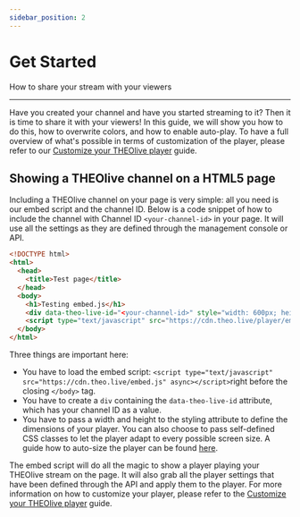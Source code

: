 ```yaml
---
sidebar_position: 2
---
```


# Get Started

How to share your stream with your viewers

---

Have you created your channel and have you started streaming to it? Then it is time to share it with your viewers! In this guide, we will show you how to do this, how to overwrite colors, and how to enable auto-play. To have a full overview of what's possible in terms of customization of the player, please refer to our [Customize your THEOlive player](../playout-configuration/customize-theolive-player.md) guide.

## Showing a THEOlive channel on a HTML5 page

Including a THEOlive channel on your page is very simple: all you need is our embed script and the channel ID. Below is a code snippet of how to include the channel with Channel ID `<your-channel-id>` in your page. It will use all the settings as they are defined through the management console or API.

```html basic-embed
<!DOCTYPE html>
<html>
  <head>
    <title>Test page</title>
  </head>
  <body>
    <h1>Testing embed.js</h1>
    <div data-theo-live-id="<your-channel-id>" style="width: 600px; height: 400px"></div>
    <script type="text/javascript" src="https://cdn.theo.live/player/embed.js" async></script>
  </body>
</html>
```

Three things are important here:

- You have to load the embed script: `<script type="text/javascript" src="https://cdn.theo.live/embed.js" async></script>`right before the closing `</body>` tag.
- You have to create a `div` containing the `data-theo-live-id` attribute, which has your channel ID as a value.
- You have to pass a width and height to the styling attribute to define the dimensions of your player. You can also choose to pass self-defined CSS classes to let the player adapt to every possible screen size. A guide how to auto-size the player can be found [here](../theolive-through-embed/autosize.md).

The embed script will do all the magic to show a player playing your THEOlive stream on the page. It will also grab all the player settings that have been defined through the API and apply them to the player. For more information on how to customize your player, please refer to the [Customize your THEOlive player](../playout-configuration/customize-theolive-player.md) guide.
